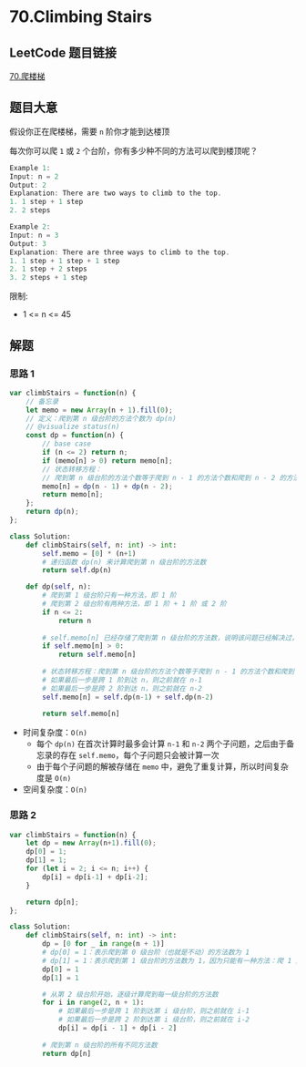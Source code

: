 # 70.Climbing Stairs

## LeetCode 题目链接

[70.爬楼梯](https://leetcode.cn/problems/climbing-stairs/)

## 题目大意

假设你正在爬楼梯，需要 `n` 阶你才能到达楼顶

每次你可以爬 `1` 或 `2` 个台阶，你有多少种不同的方法可以爬到楼顶呢？

```js
Example 1:
Input: n = 2
Output: 2
Explanation: There are two ways to climb to the top.
1. 1 step + 1 step
2. 2 steps

Example 2:
Input: n = 3
Output: 3
Explanation: There are three ways to climb to the top.
1. 1 step + 1 step + 1 step
2. 1 step + 2 steps
3. 2 steps + 1 step
```

限制:
- 1 <= n <= 45

## 解题

### 思路 1

```js
var climbStairs = function(n) {
    // 备忘录
    let memo = new Array(n + 1).fill(0);
    // 定义：爬到第 n 级台阶的方法个数为 dp(n)
    // @visualize status(n)
    const dp = function(n) {
        // base case
        if (n <= 2) return n;
        if (memo[n] > 0) return memo[n];
        // 状态转移方程：
        // 爬到第 n 级台阶的方法个数等于爬到 n - 1 的方法个数和爬到 n - 2 的方法个数之和
        memo[n] = dp(n - 1) + dp(n - 2);
        return memo[n];
    };
    return dp(n);
};
```
```python
class Solution:
    def climbStairs(self, n: int) -> int:
        self.memo = [0] * (n+1)
        # 递归函数 dp(n) 来计算爬到第 n 级台阶的方法数
        return self.dp(n)

    def dp(self, n):
        # 爬到第 1 级台阶只有一种方法，即 1 阶
        # 爬到第 2 级台阶有两种方法，即 1 阶 + 1 阶 或 2 阶
        if n <= 2:
            return n
        
        # self.memo[n] 已经存储了爬到第 n 级台阶的方法数，说明该问题已经解决过，直接返回 self.memo[n]，避免重复计算
        if self.memo[n] > 0:
            return self.memo[n]
        
        # 状态转移方程：爬到第 n 级台阶的方法个数等于爬到 n - 1 的方法个数和爬到 n - 2 的方法个数之和
        # 如果最后一步是跨 1 阶到达 n，则之前就在 n-1
        # 如果最后一步是跨 2 阶到达 n，则之前就在 n-2
        self.memo[n] = self.dp(n-1) + self.dp(n-2)
        
        return self.memo[n]
```

- 时间复杂度：`O(n)`
  - 每个 `dp(n)` 在首次计算时最多会计算 `n-1` 和 `n-2` 两个子问题，之后由于备忘录的存在 `self.memo`，每个子问题只会被计算一次
  - 由于每个子问题的解被存储在 `memo` 中，避免了重复计算，所以时间复杂度是 `O(n)`
- 空间复杂度：`O(n)`

### 思路 2

```js
var climbStairs = function(n) {
    let dp = new Array(n+1).fill(0);
    dp[0] = 1;
    dp[1] = 1;
    for (let i = 2; i <= n; i++) {
        dp[i] = dp[i-1] + dp[i-2];
    }

    return dp[n];
};
```
```python
class Solution:
    def climbStairs(self, n: int) -> int:
        dp = [0 for _ in range(n + 1)]
        # dp[0] = 1：表示爬到第 0 级台阶（也就是不动）的方法数为 1
        # dp[1] = 1：表示爬到第 1 级台阶的方法数为 1，因为只能有一种方法：爬 1 阶
        dp[0] = 1
        dp[1] = 1

        # 从第 2 级台阶开始，逐级计算爬到每一级台阶的方法数
        for i in range(2, n + 1):
            # 如果最后一步是跨 1 阶到达第 i 级台阶，则之前就在 i-1
            # 如果最后一步是跨 2 阶到达第 i 级台阶，则之前就在 i-2
            dp[i] = dp[i - 1] + dp[i - 2]
        
        # 爬到第 n 级台阶的所有不同方法数
        return dp[n]
```

